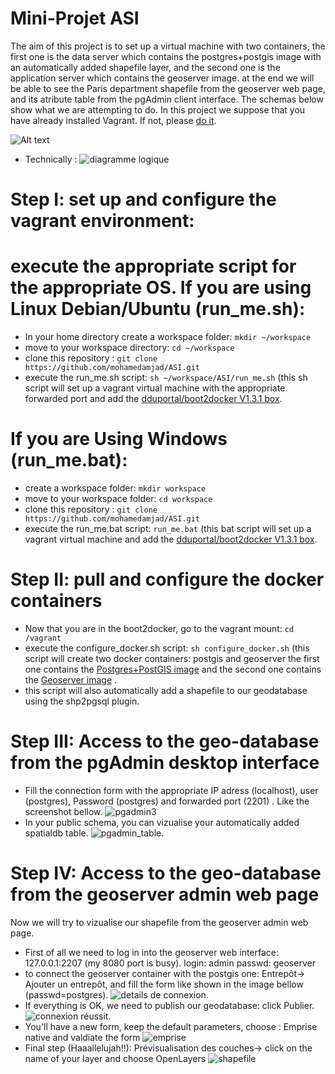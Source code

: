Mini-Projet ASI
=======
The aim of this project is to set up a virtual machine with two containers, the first one is the data server which contains the postgres+postgis image with an automatically added shapefile layer, and the second one is the application server which contains the geoserver image.
at the end we will be able to see the Paris department shapefile from the geoserver web page, and its atribute table from the pgAdmin client interface. The schemas below show what we are attempting to do.
In this project we suppose that you have already installed Vagrant. If not, please [do it](https://docs.vagrantup.com/v2/installation/).

![Alt text](images/diagramme1.png?raw=true)
- Technically :
![diagramme logique](images/diagramme2.png?raw=true)

Step I: set up and configure the vagrant environment:
====
execute the appropriate script for the appropriate OS.
If you are using Linux Debian/Ubuntu (run_me.sh):
=
- In your home directory create a workspace folder: `mkdir ~/workspace`
- move to your workspace directory: `cd ~/workspace`
- clone this repository : `git clone https://github.com/mohamedamjad/ASI.git`
- execute the run_me.sh script: `sh ~/workspace/ASI/run_me.sh` (this sh script will set up a vagrant virtual machine with the appropriate forwarded port and add the [dduportal/boot2docker V1.3.1 box](https://vagrantcloud.com/dduportal/boxes/boot2docker/versions).

If you are Using Windows (run_me.bat):
=
- create a workspace folder: `mkdir workspace`
- move to your workspace folder: `cd workspace`
- clone this repository : `git clone https://github.com/mohamedamjad/ASI.git`
- execute the run_me.bat script: `run_me.bat` (this bat script will set up a vagrant virtual machine and add the [dduportal/boot2docker V1.3.1 box](https://vagrantcloud.com/dduportal/boxes/boot2docker/versions).

Step II: pull and configure the docker containers
====

- Now that you are in the boot2docker, go to the vagrant mount: `cd /vagrant`
- execute the configure_docker.sh script: `sh configure_docker.sh` (this script will create two docker containers: postgis and geoserver the first one contains the [Postgres+PostGIS image](https://registry.hub.docker.com/u/jamesbrink/postgresql/) and the second one contains the [Geoserver image](https://registry.hub.docker.com/u/kartoza/geoserver/) .
- this script will also automatically add a shapefile to our geodatabase using the shp2pgsql plugin.

Step III: Access to the geo-database from the pgAdmin desktop interface
====

- Fill the connection form with the appropriate IP adress (localhost), user (postgres), Password (postgres) and forwarded port (2201) . Like the screenshot bellow.
![pgadmin3](images/pgadmin1.png?raw=true)
- In your public schema, you can vizualise your automatically added spatialdb table.
![pgadmin_table](images/atribute_table.png?raw=true).

Step IV: Access to the geo-database from the geoserver admin web page
====
Now we will try to vizualise our shapefile from the geoserver admin web page.
- First of all we need to log in into the geoserver web interface: 127.0.0.1:2207 (my 8080 port is busy).
login: admin
passwd: geoserver
- to connect the geoserver container with the postgis one: Entrepôt-> Ajouter un entrepôt, and fill the form like shown in the image bellow (passwd=postgres).
![details de connexion](images/geoserver_1.png?raw=true).
- If everything is OK, we need to publish our geodatabase: click Publier.
![connexion réussit](images/geoserver_2.png?raw=true).
- You'll have a new form, keep the default parameters, choose : Emprise native and valdiate the form
![emprise](images/geoserver_3.png?raw=true)
- Final step (Haaallelujah!!): Prévisualisation des couches-> click on the name of your layer and choose OpenLayers
![shapefile](images/geoserver_5.png?raw=true)
